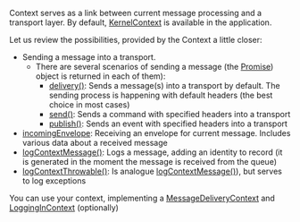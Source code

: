 Context serves as a link between current message processing and a transport layer. By default, [KernelContext](https://github.com/mmasiukevich/service-bus/blob/master/src/Application/KernelContext.php) is available in the application.

Let us review the possibilities, provided by the Context a little closer:

- Sending a message into a transport.
  - There are several scenarios of sending a message (the [Promise](https://github.com/amphp/amp/blob/master/lib/Promise.php)) object is returned in each of them):
    - [delivery()](https://github.com/mmasiukevich/service-bus/blob/master/src/Application/KernelContext.php#L66): Sends a message(s) into a transport by default. The sending process is happening with default headers (the best choice in most cases)
    - [send()](https://github.com/mmasiukevich/service-bus/blob/master/src/Application/KernelContext.php#L87): Sends a command with specified headers into a transport
    - [publish()](https://github.com/mmasiukevich/service-bus/blob/master/src/Application/KernelContext.php#L106): Sends an event with specified headers into a transport
- [incomingEnvelope](https://github.com/mmasiukevich/service-bus/blob/master/src/Application/KernelContext.php#L127): Receiving an envelope for current message. Includes various data about a received message
- [logContextMessage()](https://github.com/mmasiukevich/service-bus/blob/master/src/Application/KernelContext.php#L135): Logs a message, adding an identity to record (it is generated in the moment the message is received from the queue)
- [logContextThrowable()](https://github.com/mmasiukevich/service-bus/blob/master/src/Application/KernelContext.php#L152): Is analogue [logContextMessage()](https://github.com/mmasiukevich/service-bus/blob/master/src/Application/KernelContext.php#L135)), but serves to log exceptions

You can use your context, implementing a [MessageDeliveryContext](https://github.com/mmasiukevich/service-bus/blob/master/src/Common/ExecutionContext/MessageDeliveryContext.php) and [LoggingInContext](https://github.com/mmasiukevich/service-bus/blob/master/src/Common/ExecutionContext/LoggingInContext.php) (optionally)
